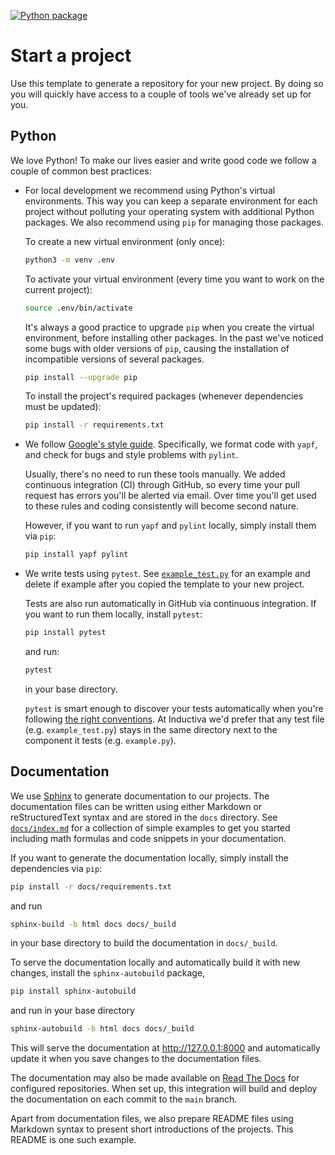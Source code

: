 [![Python package](https://github.com/{{GITHUB_REPOSITORY}}/actions/workflows/python-package.yml/badge.svg)](https://github.com/{{GITHUB_REPOSITORY}}/actions/workflows/python-package.yml)

# Start a project

Use this template to generate a repository for your new project. By doing so you
will quickly have access to a couple of tools we've already set up for you.

## Python

We love Python! To make our lives easier and write good code we follow a couple
of common best practices:

* For local development we recommend using Python's virtual environments. This
  way you can keep a separate environment for each project without polluting
  your operating system with additional Python packages. We also recommend using
  `pip` for managing those packages.

  To create a new virtual environment (only once):

  ```bash
  python3 -m venv .env
  ```

  To activate your virtual environment (every time you want to work on the
  current project):

  ```bash
  source .env/bin/activate 
  ```

  It's always a good practice to upgrade `pip` when you create the virtual environment, before installing other packages. In the past we've noticed some
  bugs with older versions of `pip`, causing the installation of incompatible
  versions of several packages.

  ```bash
  pip install --upgrade pip
  ```

  To install the project's required packages (whenever dependencies must be
  updated):

  ```bash
  pip install -r requirements.txt
  ```

* We follow
  [Google's style guide](https://google.github.io/styleguide/pyguide.html).
  Specifically, we format code with `yapf`, and check for bugs and style
  problems with `pylint`.

  Usually, there's no need to run these tools manually. We added continuous
  integration (CI) through GitHub, so every time your pull request has errors
  you'll be alerted via email. Over time you'll get used to these rules and
  coding consistently will become second nature.

  However, if you want to run `yapf` and `pylint` locally, simply install them
  via `pip`:

  ```bash
  pip install yapf pylint
  ```

* We write tests using `pytest`. See [`example_test.py`](example_test.py) for an
  example and delete if example after you copied the template to your new
  project.

  Tests are also run automatically in GitHub via continuous integration. If you
  want to run them locally, install `pytest`:

  ```bash
  pip install pytest
  ```

  and run:

  ```bash
  pytest
  ```

  in your base directory.

  `pytest` is smart enough to discover your tests automatically when you're
  following
  [the right conventions](https://docs.pytest.org/en/stable/goodpractices.html#conventions-for-python-test-discovery). At Inductiva we'd prefer that any
  test file (e.g. `example_test.py`) stays in the same directory next to the
  component it tests (e.g. `example.py`).

## Documentation

We use [Sphinx](https://www.sphinx-doc.org/) to generate documentation to our
projects. The documentation files can be written using either Markdown or
reStructuredText syntax and are stored in the `docs` directory. See
[`docs/index.md`](docs/index.md) for a collection of simple examples to get you
started including math formulas and code snippets in your documentation.

If you want to generate the documentation locally, simply install the
dependencies via `pip`:

```bash
pip install -r docs/requirements.txt
```

and run

```bash
sphinx-build -b html docs docs/_build
```

in your base directory to build the documentation in `docs/_build`.

To serve the documentation locally and automatically build it with new changes,
install the `sphinx-autobuild` package,

```bash
pip install sphinx-autobuild
```

and run in your base directory

```bash
sphinx-autobuild -b html docs docs/_build
```

This will serve the documentation at <http://127.0.0.1:8000> and automatically
update it when you save changes to the documentation files.

The documentation may also be made available on
[Read The Docs](https://readthedocs.org/) for configured repositories. When set
up, this integration will build and deploy the documentation on each commit to
the `main` branch.

Apart from documentation files, we also prepare README files using Markdown
syntax to present short introductions of the projects. This README is one such
example.
